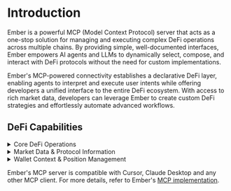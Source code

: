 # Introduction

Ember is a powerful MCP (Model Context Protocol) server that acts as a one-stop solution for managing and executing complex DeFi operations across multiple chains. By providing simple, well-documented interfaces, Ember empowers AI agents and LLMs to dynamically select, compose, and interact with DeFi protocols without the need for custom implementations.&#x20;

Ember's MCP-powered connectivity establishes a declarative DeFi layer, enabling agents to interpret and execute user intents while offering developers a unified interface to the entire DeFi ecosystem. With access to rich market data, developers can leverage Ember to create custom DeFi strategies and effortlessly automate advanced workflows.



## DeFi Capabilities

<details>

<summary>Core DeFi Operations</summary>

#### 1. Token Swaps & Management

**Swap Tokens:** Exchange one token for another across numerous supported DEXs and chains.

**Get Tokens:** Retrieve a list of supported tokens, filterable by chain ID and other criteria. This contributes to Market Data by providing information on available assets.

#### 2. Lending & Borrowing

**Supply:** Deposit tokens into lending protocols to earn yield or use as collateral.

**Borrow:** Borrow tokens from lending protocols against supplied collateral.

**Repay:** Repay borrowed tokens.

**Withdraw:** Withdraw previously supplied tokens from lending protocols.

#### 3. Liquidity Provision & Management

**Supply Liquidity:** Supply assets to liquidity pools on DEXs (e.g., providing two tokens to a pair).

**Withdraw Liquidity:** Withdraw assets from a liquidity position in a pool.

**Get Liquidity Pools:** Retrieve a list of available liquidity pools. This provides Market Data on available investment opportunities.

**Get User Liquidity Positions:** Fetch a user's current liquidity positions. This is part of Wallet Context and Position Management.

</details>

<details>

<summary>Market Data &#x26; Protocol Information</summary>

**Get Tokens:** Provides data on supported tokens.

**Get Liquidity Pools:** Provides data on available liquidity pools.

**Get Yield Markets:** Fetch information about available yield farming markets and opportunities.&#x20;

**Get Capabilities:** Discover all tools and functionalities offered by the Ember MCP server, filterable by capability type. This helps in understanding the full scope of what the server can do (Protocol Information).

</details>

<details>

<summary>Wallet Context &#x26; Position Management</summary>

**Get User Positions:** Retrieve a comprehensive overview of a user's wallet positions across various DeFi protocols, including balances, supplied assets, borrowed amounts, and staked assets. This is a core Wallet Context capability.

**Get User Liquidity Positions:** Specifically retrieves a user's positions in liquidity pools.

</details>

Ember's MCP server is compatible with Cursor, Claude Desktop and any other MCP client. For more details, refer to Ember's [MCP implementation](https://github.com/EmberAGI/arbitrum-vibekit/tree/main/typescript/lib/mcp-tools/emberai-mcp).
